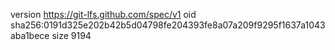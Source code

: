 version https://git-lfs.github.com/spec/v1
oid sha256:0191d325e202b42b5d04798fe204393fe8a07a209f9295f1637a1043aba1bece
size 9194
